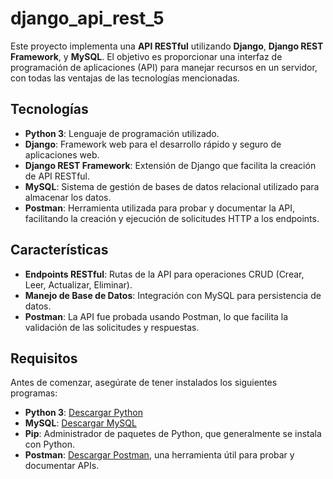 # django_api_rest_5

Este proyecto implementa una **API RESTful** utilizando **Django**, **Django REST Framework**, y **MySQL**. El objetivo es proporcionar una interfaz de programación de aplicaciones (API) para manejar recursos en un servidor, con todas las ventajas de las tecnologías mencionadas.

## Tecnologías

- **Python 3**: Lenguaje de programación utilizado.
- **Django**: Framework web para el desarrollo rápido y seguro de aplicaciones web.
- **Django REST Framework**: Extensión de Django que facilita la creación de API RESTful.
- **MySQL**: Sistema de gestión de bases de datos relacional utilizado para almacenar los datos.
- **Postman**: Herramienta utilizada para probar y documentar la API, facilitando la creación y ejecución de solicitudes HTTP a los endpoints.

## Características

- **Endpoints RESTful**: Rutas de la API para operaciones CRUD (Crear, Leer, Actualizar, Eliminar).
- **Manejo de Base de Datos**: Integración con MySQL para persistencia de datos.
- **Postman**: La API fue probada usando Postman, lo que facilita la validación de las solicitudes y respuestas.

## Requisitos

Antes de comenzar, asegúrate de tener instalados los siguientes programas:

- **Python 3**: [Descargar Python](https://www.python.org/downloads/)
- **MySQL**: [Descargar MySQL](https://dev.mysql.com/downloads/installer/)
- **Pip**: Administrador de paquetes de Python, que generalmente se instala con Python.
- **Postman**: [Descargar Postman](https://www.postman.com/downloads/), una herramienta útil para probar y documentar APIs.
